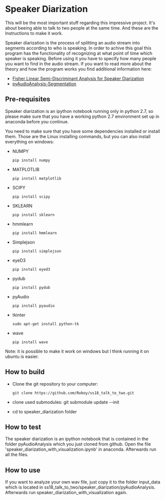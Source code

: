 # Speaker Diarization

This will be the most important stuff regarding this impressive project. It's about beeing able to talk to two people at the same time. And these are the Instructions to make it work.

Speaker diarization is the process of splitting an audio stream into segments according to who is speaking.
In order to achive this goal this program has the functionality of recognizing at what point of time which speaker is speaking. Before using it you have to specify how many people you want to find in the audio stream.
If you want to read more about the theory and how the program works you find additional information here:
- [Fisher Linear Semi-Discriminant Analysis for Speaker Diarization](https://ieeexplore.ieee.org/document/6171836/?arnumber=6171836&abstractAccess=no&userType=inst)
- [pyAudioAnalysis-Segmentation](https://github.com/tyiannak/pyAudioAnalysis/wiki/5.-Segmentation)


## Pre-requisites
Speaker diarization is an ipython notebook running only in python 2.7, so please make sure that you have a working python 2.7 environment set up in anaconda before you continue.

You need to make sure that you have some dependencies installed or install them. Those are the Linux installing commands, but you can also install everything on windows:

- NUMPY

      pip install numpy

- MATPLOTLIB

      pip install matplotlib

- SCIPY

      pip install scipy  

- SKLEARN

      pip install sklearn

- hmmlearn

      pip install hmmlearn

- Simplejson

      pip install simplejson

- eyeD3

      pip install eyed3

- pydub

      pip install pydub

- pyAudio

      pip install pyaudio

- tkinter

      sudo apt-get install python-tk

- wave

      pip install wave


Note: it is possible to make it work on windows but I think running it on ubuntu is easier.

## How to build

- Clone the git repository to your computer:

      git clone https://github.com/Roboy/ss18_talk_to_two.git

- clone used submodules:
      git submodule update --init

- cd to speaker_diarization folder




## How to test
The speaker diarization is an ipython notebook that is contained in the folder pyAudioAnalysis which you just cloned from github.
Open the file 'speaker_diarization_with_visualization.ipynb' in anaconda.
Afterwards run all the files.

## How to use
If you want to analyze your own wav file, just
copy it to the folder input_data which is located in ss18_talk_to_two/speaker_diarization/pyAudioAnalysis.
Afterwards run speaker_diarization_with_visualization again.

